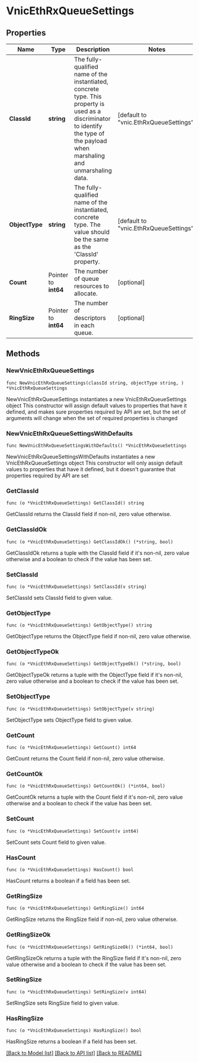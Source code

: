 # VnicEthRxQueueSettings

## Properties

Name | Type | Description | Notes
------------ | ------------- | ------------- | -------------
**ClassId** | **string** | The fully-qualified name of the instantiated, concrete type. This property is used as a discriminator to identify the type of the payload when marshaling and unmarshaling data. | [default to "vnic.EthRxQueueSettings"]
**ObjectType** | **string** | The fully-qualified name of the instantiated, concrete type. The value should be the same as the &#39;ClassId&#39; property. | [default to "vnic.EthRxQueueSettings"]
**Count** | Pointer to **int64** | The number of queue resources to allocate. | [optional] 
**RingSize** | Pointer to **int64** | The number of descriptors in each queue. | [optional] 

## Methods

### NewVnicEthRxQueueSettings

`func NewVnicEthRxQueueSettings(classId string, objectType string, ) *VnicEthRxQueueSettings`

NewVnicEthRxQueueSettings instantiates a new VnicEthRxQueueSettings object
This constructor will assign default values to properties that have it defined,
and makes sure properties required by API are set, but the set of arguments
will change when the set of required properties is changed

### NewVnicEthRxQueueSettingsWithDefaults

`func NewVnicEthRxQueueSettingsWithDefaults() *VnicEthRxQueueSettings`

NewVnicEthRxQueueSettingsWithDefaults instantiates a new VnicEthRxQueueSettings object
This constructor will only assign default values to properties that have it defined,
but it doesn't guarantee that properties required by API are set

### GetClassId

`func (o *VnicEthRxQueueSettings) GetClassId() string`

GetClassId returns the ClassId field if non-nil, zero value otherwise.

### GetClassIdOk

`func (o *VnicEthRxQueueSettings) GetClassIdOk() (*string, bool)`

GetClassIdOk returns a tuple with the ClassId field if it's non-nil, zero value otherwise
and a boolean to check if the value has been set.

### SetClassId

`func (o *VnicEthRxQueueSettings) SetClassId(v string)`

SetClassId sets ClassId field to given value.


### GetObjectType

`func (o *VnicEthRxQueueSettings) GetObjectType() string`

GetObjectType returns the ObjectType field if non-nil, zero value otherwise.

### GetObjectTypeOk

`func (o *VnicEthRxQueueSettings) GetObjectTypeOk() (*string, bool)`

GetObjectTypeOk returns a tuple with the ObjectType field if it's non-nil, zero value otherwise
and a boolean to check if the value has been set.

### SetObjectType

`func (o *VnicEthRxQueueSettings) SetObjectType(v string)`

SetObjectType sets ObjectType field to given value.


### GetCount

`func (o *VnicEthRxQueueSettings) GetCount() int64`

GetCount returns the Count field if non-nil, zero value otherwise.

### GetCountOk

`func (o *VnicEthRxQueueSettings) GetCountOk() (*int64, bool)`

GetCountOk returns a tuple with the Count field if it's non-nil, zero value otherwise
and a boolean to check if the value has been set.

### SetCount

`func (o *VnicEthRxQueueSettings) SetCount(v int64)`

SetCount sets Count field to given value.

### HasCount

`func (o *VnicEthRxQueueSettings) HasCount() bool`

HasCount returns a boolean if a field has been set.

### GetRingSize

`func (o *VnicEthRxQueueSettings) GetRingSize() int64`

GetRingSize returns the RingSize field if non-nil, zero value otherwise.

### GetRingSizeOk

`func (o *VnicEthRxQueueSettings) GetRingSizeOk() (*int64, bool)`

GetRingSizeOk returns a tuple with the RingSize field if it's non-nil, zero value otherwise
and a boolean to check if the value has been set.

### SetRingSize

`func (o *VnicEthRxQueueSettings) SetRingSize(v int64)`

SetRingSize sets RingSize field to given value.

### HasRingSize

`func (o *VnicEthRxQueueSettings) HasRingSize() bool`

HasRingSize returns a boolean if a field has been set.


[[Back to Model list]](../README.md#documentation-for-models) [[Back to API list]](../README.md#documentation-for-api-endpoints) [[Back to README]](../README.md)


